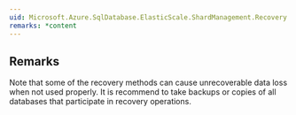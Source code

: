 ```yaml
---  
uid: Microsoft.Azure.SqlDatabase.ElasticScale.ShardManagement.Recovery.RecoveryManager  
remarks: *content  
---  
```

  
## Remarks  
 Note that some of the recovery methods can cause unrecoverable data loss when not used              properly. It is recommend to take backups or copies of all databases that participate              in recovery operations.